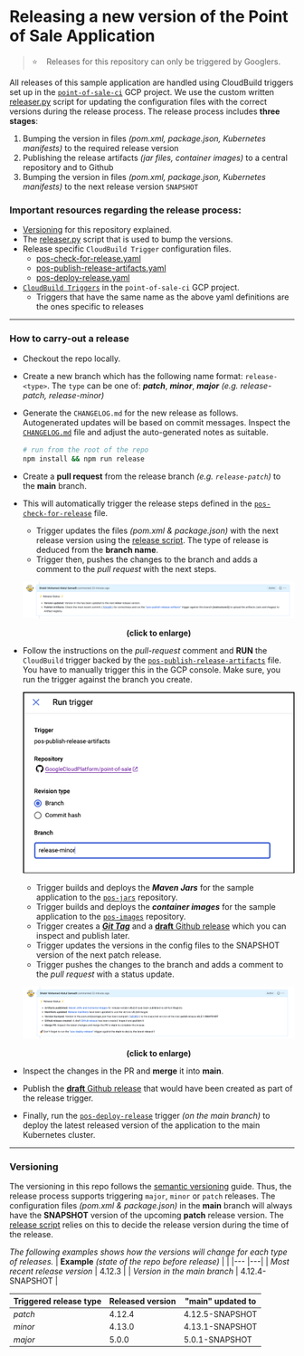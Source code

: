 # Releasing a new version of the Point of Sale Application

> ⭐ &nbsp;&nbsp; Releases for this repository can only be triggered by Googlers.

All releases of this sample application are handled using CloudBuild triggers
set up in the [`point-of-sale-ci`](https://console.cloud.google.com/cloud-build/triggers;region=global?project=point-of-sale-ci) GCP project. We use the custom written [releaser.py](/.github/releases/releaser.py) script for updating the configuration files with the correct
versions during the release process. The release process includes **three stages**:
1. Bumping the version in files _(pom.xml, package.json, Kubernetes manifests)_
   to the required release version
2. Publishing the release artifacts _(jar files, container images)_ to a central
   repository and to Github
3. Bumping the version in files _(pom.xml, package.json, Kubernetes manifests)_
   to the next release version `SNAPSHOT`

### Important resources regarding the release process:
- [Versioning](#versioning) for this repository explained.
- The [releaser.py](/.github/releases/releaser.py) script that is used to bump the versions.
- Release specific `CloudBuild Trigger` configuration files.
  - [pos-check-for-release.yaml](/.github/cloudbuild/pos-check-for-release.yaml)
  - [pos-publish-release-artifacts.yaml](/.github/cloudbuild/pos-publish-release-artifacts.yaml)
  - [pos-deploy-release.yaml](/.github/cloudbuild/pos-deploy-release.yaml)
- [`CloudBuild Triggers`](https://console.cloud.google.com/cloud-build/triggers;region=global?project=point-of-sale-ci) in the `point-of-sale-ci` GCP project.
  - Triggers that have the same name as the above yaml definitions are the ones
    specific to releases
---
### How to carry-out a release

- Checkout the repo locally.

- Create a new branch which has the following name format: `release-<type>`. The
  `type` can be one of: ***patch***, ***minor***, ***major*** _(e.g. release-patch, release-minor)_
- Generate the `CHANGELOG.md` for the new release as follows. Autogenerated updates
  will be based on commit messages. Inspect the [`CHANGELOG.md`](/CHANGELOG.md)
  file and adjust the auto-generated notes as suitable.
    ```sh
    # run from the root of the repo
    npm install && npm run release
    ```
- Create a **pull request** from the release branch _(e.g. `release-patch`)_ to
  the **main** branch.
- This will automatically trigger the release steps defined in the [`pos-check-for-release`](.github/cloudbuild/pos-check-for-release.yaml) file.
  - Trigger updates the files _(pom.xml & package.json)_ with the next release version using
    the [release script](/.github/releases/releaser.py). The type of release is deduced from the
    **branch name**.
  - Trigger then, pushes the changes to the branch and adds a comment to the _pull request_ with the next steps.
  <p>
    <img src="/docs/images/release1.png">
    <div align="center">
         <strong>(click to enlarge)</strong>
     </div>
  </p>
- Follow the instructions on the _pull-request_ comment and **RUN** the `CloudBuild`
  trigger backed by the [`pos-publish-release-artifacts`](/.github/cloudbuild/pos-publish-release-artifacts.yaml) file. You have to manually trigger this in the GCP console. Make sure,
  you run the trigger against the branch you create.
  <p>
    <img src="/docs/images/trigger.png">
  </p>

    - Trigger builds and deploys the ***Maven Jars*** for the sample application
      to the [`pos-jars`](https://console.cloud.google.com/artifacts/maven/point-of-sale-ci/us/pos-jars?project=point-of-sale-ci) repository.
    - Trigger builds and deploys the ***container images*** for the sample application
      to the [`pos-images`](https://pantheon.corp.google.com/artifacts/docker/point-of-sale-ci/us/pos-images?project=point-of-sale-ci) repository.
    - Trigger creates a [***Git Tag***](https://github.com/GoogleCloudPlatform/point-of-sale/tags) and a [**draft** Github release](https://github.com/GoogleCloudPlatform/point-of-sale/releases) which you can inspect and publish later.
    - Trigger updates the versions in the config files to the SNAPSHOT version of
      the next patch release.
    - Trigger pushes the changes to the branch and adds a comment to the _pull request_ with a
      status update.
    <p>
      <img src="/docs/images/release2.png">
      <div align="center">
         <strong>(click to enlarge)</strong>
      </div>
    </p>
- Inspect the changes in the PR and **merge** it into **main**.
- Publish the [**draft** Github release](https://github.com/GoogleCloudPlatform/point-of-sale/releases) that would have been created as part of the release trigger.
- Finally, run the [`pos-deploy-release`](/.github/cloudbuild/pos-deploy-release.yaml) trigger
  _(on the main branch)_ to deploy the latest released version of the application
  to the main Kubernetes cluster.

---
### Versioning
The versioning in this repo follows the [semantic versioning](https://semver.org/)
guide. Thus, the release process supports triggering `major`, `minor` or `patch`
releases. The configuration files _(pom.xml & package.json)_ in the **main**
branch will always have the **SNAPSHOT** version of the upcoming **patch**
release version. The [release script](/.github/releases/releaser.py) relies on
this to decide the release version during the time of the release.

_The following examples shows how the versions will change for each type of releases._
| **Example** _(state of the repo before release)_    |   |
|---                                                    |---|
| _Most recent release version_                         | 4.12.3           |
| _Version in the main branch_                          | 4.12.4-SNAPSHOT  |


| Triggered release type    | Released version | **"main"** updated to  |
|---                        |---               |---                     |
| _patch_                   | 4.12.4           | 4.12.5-SNAPSHOT  |
| _minor_                   | 4.13.0           | 4.13.1-SNAPSHOT  |
| _major_                   | 5.0.0            | 5.0.1-SNAPSHOT  |
